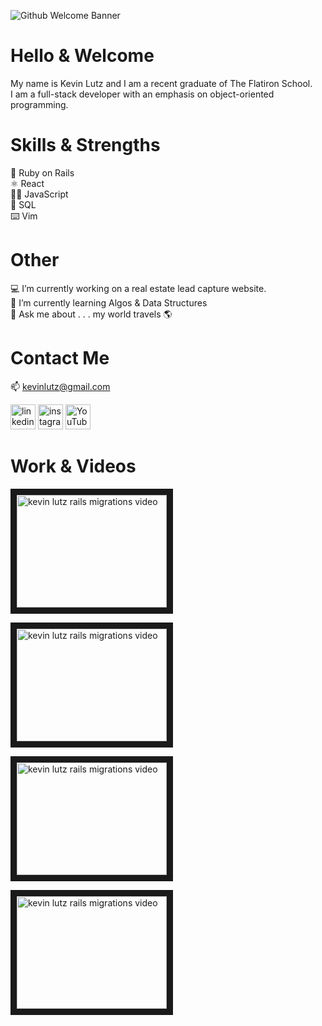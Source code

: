 ![Github Welcome Banner](https://user-images.githubusercontent.com/29030980/147273699-37d3800a-7068-45c4-9a12-9cf2419b5ce6.png)

# Hello & Welcome
My name is Kevin Lutz and I am a recent graduate of The Flatiron School. </br>
I am a full-stack developer with an emphasis on object-oriented programming.

# Skills & Strengths
💎 Ruby on Rails </br>
⚛️ React </br>
👨‍💻 JavaScript </br>
💾 SQL </br>
⌨️ Vim

# Other
💻 I’m currently working on a real estate lead capture website. </br>
🌱 I’m currently learning Algos & Data Structures </br>
💬 Ask me about . . . my world travels 🌎</br>

# Contact Me
📫 kevinlutz@gmail.com 


[<img src='https://cdn.jsdelivr.net/npm/simple-icons@3.0.1/icons/linkedin.svg' alt='linkedin' height='40'>](https://www.linkedin.com/in/kevinjameslutz/)  [<img src='https://cdn.jsdelivr.net/npm/simple-icons@3.0.1/icons/instagram.svg' alt='instagram' height='40'>](https://www.instagram.com/mrorangecounty/)  [<img src='https://cdn.jsdelivr.net/npm/simple-icons@3.0.1/icons/youtube.svg' alt='YouTube' height='40'>](https://www.youtube.com/watch?v=yz29TOuqG9I&t=1s)  

# Work & Videos
<a href="https://www.youtube.com/watch?v=yz29TOuqG9I&t=7s" target="_blank"><img src="https://user-images.githubusercontent.com/29030980/147279226-7ccc2c15-5b42-4811-9fdc-cebaac00153f.png" 
alt="kevin lutz rails migrations video" width="240" height="180" border="10" /></a> </br>

<a href="https://www.youtube.com/watch?v=iWAdWwh0xI0&t=42s" target="_blank"><img src="https://user-images.githubusercontent.com/29030980/147280593-b673a3c7-1f54-49c3-9cef-d6402aa85937.png" 
alt="kevin lutz rails migrations video" width="240" height="180" border="10" /></a>

<a href="https://www.youtube.com/watch?v=jCh6qm80olk" target="_blank"><img src="https://user-images.githubusercontent.com/29030980/147280717-1e9dc69e-d891-4d23-9439-30fb852de1ca.png" 
alt="kevin lutz rails migrations video" width="240" height="180" border="10" /></a>

<a href="https://drive.google.com/file/d/1gQLV_B9w_xUGMS216LEZk7A_JnxGLmPp/view?usp=sharing" target="_blank"><img src="https://user-images.githubusercontent.com/29030980/147280464-d5466dc1-16f1-488e-aca5-6671a5a44a16.png" 
alt="kevin lutz rails migrations video" width="240" height="180" border="10" /></a>
